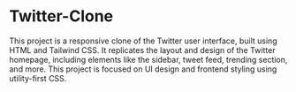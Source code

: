 # Twitter-Clone
This project is a responsive clone of the Twitter user interface, built using HTML and Tailwind CSS. It replicates the layout and design of the Twitter homepage, including elements like the sidebar, tweet feed, trending section, and more. This project is focused on UI design and frontend styling using utility-first CSS.
